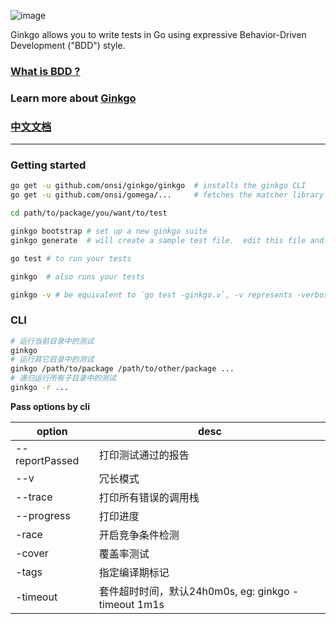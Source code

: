 
![image](https://onsi.github.io/ginkgo/images/ginkgo.png)

Ginkgo allows you to write tests in Go using expressive Behavior-Driven Development ("BDD") style.

### [What is BDD ?](https://zh.wikipedia.org/wiki/行为驱动开发)

### Learn more about [Ginkgo](https://github.com/onsi/ginkgo)

### [中文文档](https://blog.gmem.cc/ginkgo-study-note)

---

### Getting started
```bash
go get -u github.com/onsi/ginkgo/ginkgo  # installs the ginkgo CLI
go get -u github.com/onsi/gomega/...     # fetches the matcher library

cd path/to/package/you/want/to/test

ginkgo bootstrap # set up a new ginkgo suite
ginkgo generate  # will create a sample test file.  edit this file and add your tests then...

go test # to run your tests

ginkgo  # also runs your tests

ginkgo -v # be equivalent to `go test -ginkgo.v`, -v represents -verbose 
```

### CLI
```bash
# 运行当前目录中的测试
ginkgo
# 运行其它目录中的测试
ginkgo /path/to/package /path/to/other/package ...
# 递归运行所有子目录中的测试
ginkgo -r ...
```

**Pass options by cli**

option | desc
---|---
--reportPassed | 打印测试通过的报告
--v | 冗长模式
--trace | 打印所有错误的调用栈
--progress | 打印进度
-race | 开启竞争条件检测
-cover | 覆盖率测试
-tags | 指定编译期标记
-timeout | 套件超时时间，默认24h0m0s, eg: ginkgo -timeout 1m1s